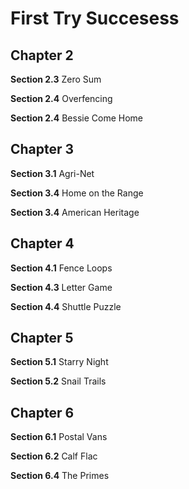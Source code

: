 # First Try Succesess
## Chapter 2
**Section 2.3** Zero Sum

**Section 2.4** Overfencing

**Section 2.4** Bessie Come Home
## Chapter 3
**Section 3.1** Agri-Net

**Section 3.4** Home on the Range

**Section 3.4** American Heritage
## Chapter 4
**Section 4.1** Fence Loops

**Section 4.3** Letter Game

**Section 4.4** Shuttle Puzzle
## Chapter 5
**Section 5.1** Starry Night

**Section 5.2** Snail Trails
## Chapter 6
**Section 6.1** Postal Vans

**Section 6.2** Calf Flac

**Section 6.4** The Primes
